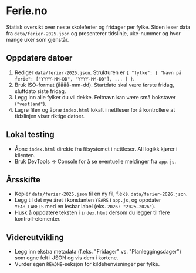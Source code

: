 # Ferie.no

Statisk oversikt over neste skoleferier og fridager per fylke. Siden leser data fra `data/ferier-2025.json` og presenterer tidslinje, uke-nummer og hvor mange uker som gjenstår.

## Oppdatere datoer
1. Rediger `data/ferier-2025.json`. Strukturen er `{ "fylke": { "Navn på ferie": ["YYYY-MM-DD", "YYYY-MM-DD"], ... } }`.
2. Bruk ISO-format (åååå-mm-dd). Startdato skal være første fridag, sluttdato siste fridag.
3. Legg inn alle fylker du vil dekke. Feltnavn kan være små bokstaver (`"vestland"`).
4. Lagre filen og åpne `index.html` lokalt i nettleser for å kontrollere at tidslinjen viser riktige datoer.

## Lokal testing
- Åpne `index.html` direkte fra filsystemet i nettleser. All logikk kjører i klienten.
- Bruk DevTools → Console for å se eventuelle meldinger fra `app.js`.

## Årsskifte
- Kopier `data/ferier-2025.json` til en ny fil, f.eks. `data/ferier-2026.json`.
- Legg til det nye året i konstanten `YEARS` i `app.js`, og oppdater `YEAR_LABELS` med en lesbar label (eks. `2026: "2025–2026"`).
- Husk å oppdatere teksten i `index.html` dersom du legger til flere kontroll-elementer.

## Videreutvikling
- Legg inn ekstra metadata (f.eks. "Fridager" vs. "Planleggingsdager") som egne felt i JSON og vis dem i kortene.
- Vurder egen `README`-seksjon for kildehenvisninger per fylke.
